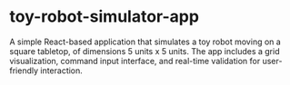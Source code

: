 # toy-robot-simulator-app
A simple React-based application that simulates a toy robot moving on a square tabletop, of dimensions 5 units x 5 units. The app includes a grid visualization, command input interface, and real-time validation for user-friendly interaction.
